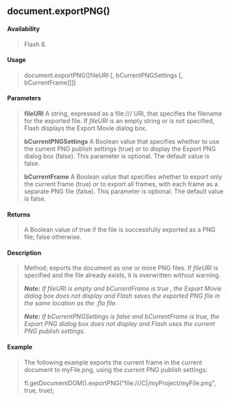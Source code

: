 ## document.exportPNG()

#### Availability

> Flash 8.

#### Usage

> document.exportPNG(\[fileURI \[, bCurrentPNGSettings \[, bCurrentFrame\]\]\])

#### Parameters

> **fileURI** A string, expressed as a file:/// URI, that specifies the filename for the exported file. If *fileURI* is an empty string or is not specified, Flash displays the Export Movie dialog box.
>
> **bCurrentPNGSettings** A Boolean value that specifies whether to use the current PNG publish settings (true) or to display the Export PNG dialog box (false). This parameter is optional. The default value is false.
>
> **bCurrentFrame** A Boolean value that specifies whether to export only the current frame (true) or to export all frames, with each frame as a separate PNG file (false). This parameter is optional. The default value is false.

#### Returns

> A Boolean value of true if the file is successfully exported as a PNG file; false otherwise.

#### Description

> Method; exports the document as one or more PNG files. If *fileURI* is specified and the file already exists, it is overwritten without warning.
>
> ***Note:** If fileURI is empty and bCurrentFrame is true , the Export Movie dialog box does not display and Flash saves the exported PNG file in the same location as the .fla file.*
>
> ***Note:** If bCurrentPNGSettings is false and bCurrentFrame is true, the Export PNG dialog box does not display and Flash uses the current PNG publish settings.*

#### Example

> The following example exports the current frame in the current document to myFile.png, using the current PNG publish settings:
>
> fl.getDocumentDOM().exportPNG("file:///C\|/myProject/myFile.png", true, true);
